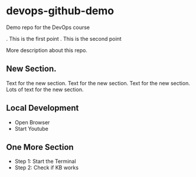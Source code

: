 # devops-github-demo
Demo repo for the DevOps course

. This is the first point 
. This is the second point 

More description about this repo.

## New Section.

Text for the new section. Text for the new section. Text for the new section. 
Lots of text for the new section.

## Local Development

* Open Browser
* Start Youtube

## One More Section

* Step 1: Start the Terminal
* Step 2: Check if KB works
